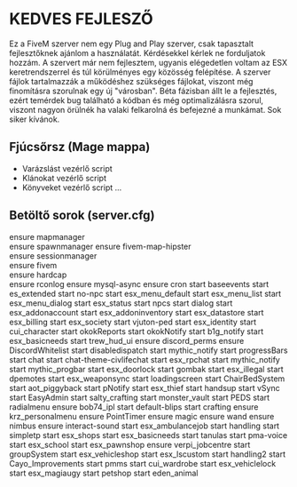 # KEDVES FEJLESZŐ

Ez a FiveM szerver nem egy Plug and Play szerver, csak tapasztalt fejlesztőknek ajánlom a használatát. Kérdésekkel kérlek ne forduljatok hozzám. A szervert már nem fejlesztem, ugyanis elégedetlen voltam az ESX keretrendszerrel és túl körülményes egy közösség felépítése. A szerver fájlok tartalmazzák a működéshez szükséges fájlokat, viszont még finomításra szorulnak egy új "városban". Béta fázisban állt le a fejlesztés, ezért temérdek bug található a kódban és még optimalizálásra szorul, viszont nagyon örülnék ha valaki felkarolná és befejezné a munkámat. Sok siker kívánok.


## Fjúcsőrsz (Mage mappa)
- Varázslást vezérlő script
- Klánokat vezérlő script
- Könyveket vezérlő script
 ...

## Betöltő sorok (server.cfg)

ensure mapmanager	
ensure spawnmanager	
ensure fivem-map-hipster	
ensure sessionmanager	
ensure fivem	
ensure hardcap	
ensure rconlog
ensure mysql-async
ensure cron
start baseevents
start es_extended
start no-npc
start esx_menu_default
start esx_menu_list
start esx_menu_dialog
start esx_status
start npcs
start dialog
start esx_addonaccount
start esx_addoninventory
start esx_datastore
start esx_billing
start esx_society
start vjuton-ped
start esx_identity
start cui_character
start okokReports
start okokNotify
start b1g_notify
start esx_basicneeds
start trew_hud_ui
ensure discord_perms
ensure DiscordWhitelist 
start disabledispatch
start mythic_notify
start progressBars
start chat
start chat-theme-civlifechat
start esx_rpchat
start mythic_notify
start mythic_progbar
start esx_doorlock
start gombak
start esx_illegal
start dpemotes
start esx_weaponsync
start loadingscreen
start ChairBedSystem
start aot_piggyback
start pNotify
start esx_thief
start handsup
start vSync
start EasyAdmin
start salty_crafting
start monster_vault
start PEDS
start radialmenu
ensure bob74_ipl
start default-blips
start crafting
ensure krz_personalmenu
ensure PointTimer
ensure magic
ensure wand
ensure nimbus
ensure interact-sound
start esx_ambulancejob
start handling
start simpletp
start esx_shops
start esx_basicneeds
start tanulas
start pma-voice
start esx_school
start esx_pawnshop
ensure verpi_jobcentre
start groupSystem
start esx_vehicleshop
start esx_lscustom
start handling2
start Cayo_Improvements
start pmms
start cui_wardrobe
start esx_vehiclelock
start esx_magiaugy
start petshop
start eden_animal
